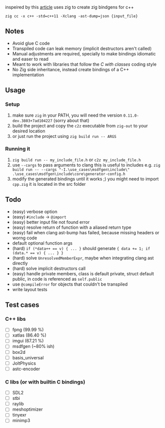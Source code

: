 inspeired by this [article](https://floooh.github.io/2020/08/23/sokol-bindgen.html) uses zig to create zig bindgens for c++

`zig cc -x c++ -std=c++11 -Xclang -ast-dump=json {input_file}`


## Notes

- Avoid glue C code
- Transpiled code can leak memory (implicit destructors aren't called)
- Manual adjustments are required, specially to make bindings idiomatic and easer to read
- Meant to work with libraries that follow the *C with classes* coding style
- No Zig side inheritance, instead create bindings of a C++ implementation

## Usage

### Setup

1. make sure `zig` in your PATH, you will need the version `0.11.0-dev.3803+7ad104227` (sorry about that)
2. build the project and copy the `c2z` executable from `zig-out` to your desired location
3. or just run the project using `zig build run -- ARGS`

### Running it

1. `zig build run -- my_include_file.h` or `c2z my_include_file.h`
2. use `--cargs` to pass arguments to clang this is useful to includes e.g. `zig build run -- --cargs "-I.\use_cases\msdfgen\include\" .\use_cases\msdfgen\include\core\generator-config.h`
3. modify the generated bindings until it works ;) you might need to import `cpp.zig` it is located in the src folder


## Todo

- (easy) verbose option
- (easy) `#include` -> `@import`
- (easy) better input file not found error
- (easy) resolve return of function with a aliased return type
- (easy) fail when clang ast-bump has failed, because missing headers or worng code
- default optional function args
- (hard) `if (*data++ == v) { ... }` should generate `{ data += 1; if (data.* == v) { ... } }`
- (hard) solve `UnresolvedMemberExpr`, maybe when integrating clang ast directly
- (hard) solve implicit destructors call
- (easy) handle private members, class is default private, struct default public, in code is referenced as `self.public`
- use `@compileError` for objects that couldn't be transpiled
- write layout tests

## Test cases

### C++ libs

- [ ] fpng (99.99 %)
- [ ] xatlas (86.40 %)
- [ ] imgui (67.21 %)
- [ ] msdfgen (~80% ish)
- [ ] box2d
- [ ] basis_universal
- [ ] JoltPhysics
- [ ] astc-encoder

### C libs (or with builtin C bindings)

- [ ] SDL2
- [ ] stbi
- [ ] raylib
- [ ] meshoptimizer
- [ ] tinyexr
- [ ] minimp3
